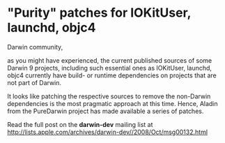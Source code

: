 "Purity" patches for IOKitUser, launchd, objc4
==============================================

Darwin community,

as you might have experienced, the current published sources of some Darwin 9 projects, including such essential ones as IOKitUser, launchd, objc4 currently have build- or runtime dependencies on projects that are not part of Darwin. 

It looks like patching the respective sources to remove the non-Darwin dependencies is the most pragmatic approach at this time. Hence, Aladin from the PureDarwin project has made available a series of patches.

Read the full post on the **darwin-dev** mailing list at
<http://lists.apple.com/archives/darwin-dev//2008/Oct/msg00132.html> 
